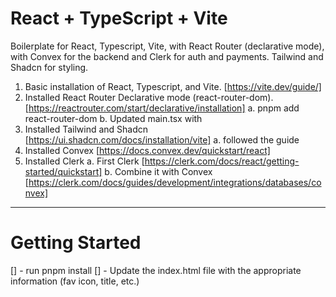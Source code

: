 # React + TypeScript + Vite

Boilerplate for React, Typescript, Vite, with React Router (declarative mode), with Convex for the backend and Clerk for auth and payments. Tailwind and Shadcn for styling.

1. Basic installation of React, Typescript, and Vite. [https://vite.dev/guide/]
2. Installed React Router Declarative mode (react-router-dom). [https://reactrouter.com/start/declarative/installation]
   a. pnpm add react-router-dom
   b. Updated main.tsx with <BrowserRouter>
3. Installed Tailwind and Shadcn [https://ui.shadcn.com/docs/installation/vite]
   a. followed the guide
4. Installed Convex [https://docs.convex.dev/quickstart/react]
5. Installed Clerk
   a. First Clerk [https://clerk.com/docs/react/getting-started/quickstart]
   b. Combine it with Convex [https://clerk.com/docs/guides/development/integrations/databases/convex]

---

# Getting Started

[] - run pnpm install
[] - Update the index.html file with the appropriate information (fav icon, title, etc.)
